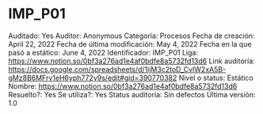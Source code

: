# IMP_P01

Auditado: Yes
Auditor: Anonymous
Categoría: Procesos
Fecha de creación: April 22, 2022
Fecha de última modificación: May 4, 2022
Fecha en la que pasó a estático: June 4, 2022
Identificador: IMP_P01
Liga: https://www.notion.so/0bf3a276ad1e4af0bdfe8a5732fd13d6 
Link auditoría: https://docs.google.com/spreadsheets/d/1ijM3c2toD_CvIW2xA5B-gMz8B6MFrv1eH6yph772y9s/edit#gid=390770382
Nivel o status: Estático
Nombre: https://www.notion.so/0bf3a276ad1e4af0bdfe8a5732fd13d6 
Resuelto?: Yes
Se utiliza?: Yes
Status auditoría: Sin defectos
Última versión: 1.0